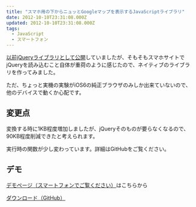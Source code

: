 ```yaml
---
title: "スマホ用の下からニュッとGoogleマップを表示するJavaScriptライブラリ"
date: 2012-10-10T23:31:08.000Z
updated: 2012-10-10T23:31:08.000Z
tags: 
  - JavaScript
  - スマートフォン
---
```



[以前jQueryライブラリとして公開](http://blog.sus-happy.net/201112/sp-google-maps-jquery/)していましたが、そもそもスマホサイトでjQueryを読み込むこと自体が重荷のように感じたので、ネイティブのライブラリを作ってみました。

ただ、ちょっと実機の実験がiOS6の純正ブラウザのみしか出来ていないので、他のデバイスで動くか心配です。


## 変更点

変換する時に1KB程度増加しましたが、jQueryそのものが要らなくなるので、90KB程度削減できたと考えられます。

実行時の関数が少し変わっています。詳細はGitHubをご覧ください。


## デモ

[デモページ（スマートフォンでご覧ください）](http://demo.sus-happy.net/javascript/SPGMaps2/)はこちらから

[ダウンロード（GitHub）](https://github.com/sus-happy/SPGMaps.js)


